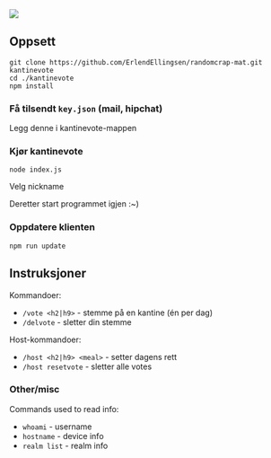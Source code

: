 <img src="https://i.imgur.com/SmLcicd.jpg">


## Oppsett

    git clone https://github.com/ErlendEllingsen/randomcrap-mat.git kantinevote
    cd ./kantinevote
    npm install

### Få tilsendt `key.json` (mail, hipchat)

Legg denne i kantinevote-mappen

### Kjør kantinevote

`node index.js`

Velg nickname

Deretter start programmet igjen :~)

### Oppdatere klienten
`npm run update`


## Instruksjoner

Kommandoer:

* `/vote <h2|h9>` - stemme på en kantine (én per dag)
* `/delvote` - sletter din stemme

Host-kommandoer:

* `/host <h2|h9> <meal>` - setter dagens rett
* `/host resetvote` - sletter alle votes

### Other/misc

Commands used to read info:

* `whoami` - username
* `hostname` - device info
* `realm list` - realm info


